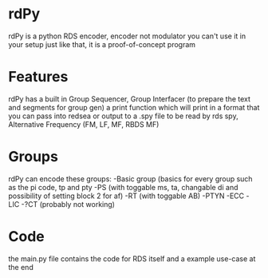 # rdPy
rdPy is a python RDS encoder, encoder not modulator you can't use it in your setup just like that, it is a proof-of-concept program
# Features
rdPy has a built in Group Sequencer, Group Interfacer (to prepare the text and segments for group gen) a print function which will print in a format that you can pass into redsea or output to a .spy file to be read by rds spy, Alternative Frequency (FM, LF, MF, RBDS MF)
# Groups
rdPy can encode these groups:
  -Basic group (basics for every group such as the pi code, tp and pty
  -PS (with toggable ms, ta, changable di and possibility of setting block 2 for af)
  -RT (with toggable AB)
  -PTYN
  -ECC
  -LIC
  -?CT (probably not working)
# Code
the main.py file contains the code for RDS itself and a example use-case at the end
